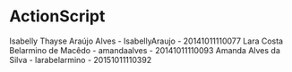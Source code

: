 # ActionScript
Isabelly Thayse Araújo Alves - IsabellyAraujo - 20141011110077
Lara Costa Belarmino de Macêdo - amandaalves -  20141011110093
Amanda Alves da Silva - larabelarmino - 20151011110392
